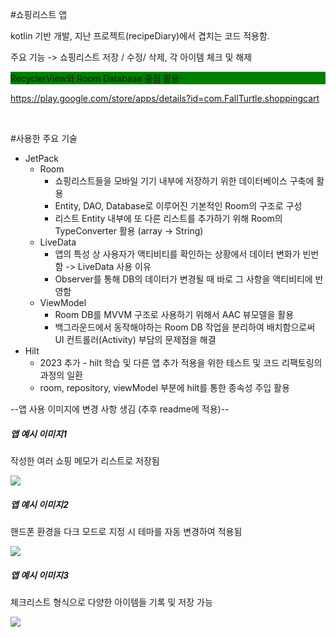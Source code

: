 #쇼핑리스트 앱

<p>kotlin 기반 개발, 지난 프로젝트(recipeDiary)에서 겹치는 코드 적용함.</p>
<p>주요 기능 -> 쇼핑리스트 저장 / 수정/ 삭제, 각 아이템 체크 및 해제</p>
<p style="background-color:green;">RecyclerView와 Room Database 중점 활용</p>

https://play.google.com/store/apps/details?id=com.FallTurtle.shoppingcart

<br>



#사용한 주요 기술

* JetPack
  * Room
    * 쇼핑리스트들을 모바일 기기 내부에 저장하기 위한 데이터베이스 구축에 활용
    * Entity, DAO, Database로 이루어진 기본적인 Room의 구조로 구성
    * 리스트 Entity 내부에 또 다른 리스트를 추가하기 위해 Room의 TypeConverter 활용 (array -> String)
  * LiveData
    * 앱의 특성 상 사용자가 액티비티를 확인하는 상황에서 데이터 변화가 빈번함 -> LiveData 사용 이유
    * Observer를 통해 DB의 데이터가 변경될 때 바로 그 사항을 액티비티에 반영함
  * ViewModel
    * Room DB를 MVVM 구조로 사용하기 위해서 AAC 뷰모델을 활용
    * 백그라운드에서 동작해야하는 Room DB 작업을 분리하여 배치함으로써 UI 컨트롤러(Activity) 부담의 문제점을 해결
* Hilt
  * 2023 추가 - hilt 학습 및 다른 앱 추가 적용을 위한 테스트 및 코드 리팩토링의 과정의 일환
  * room, repository, viewModel 부분에 hilt를 통한 종속성 주입 활용



--앱 사용 이미지에 변경 사항 생김 (추후 readme에 적용)--

<h5>앱 예시 이미지1</h5>
<p>작성한 여러 쇼핑 메모가 리스트로 저장됨</p>

<img src="https://user-images.githubusercontent.com/70795841/123509719-0fa61f00-d6b2-11eb-95b8-725d2f223847.jpg">

<h5>앱 예시 이미지2</h5>
<p>핸드폰 환경을 다크 모드로 지정 시 테마를 자동 변경하여 적용됨</p>

<img src="https://user-images.githubusercontent.com/70795841/123509728-23518580-d6b2-11eb-85fb-1d44347b5e7d.jpg">

<h5>앱 예시 이미지3</h5>
<p>체크리스트 형식으로 다양한 아이템들 기록 및 저장 가능</p>

<img src="https://user-images.githubusercontent.com/70795841/123509699-f309e700-d6b1-11eb-88a7-c1a26b755d03.jpg">
